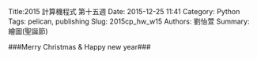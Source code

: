 Title:2015 計算機程式 第十五週
Date: 2015-12-25 11:41
Category: Python
Tags: pelican, publishing
Slug: 2015cp_hw_w15
Authors: 劉怡萱
Summary: 繪圖(聖誕節)
                    
                
            
###Merry Christmas  &  Happy new year###

            
                    
                    
                    
<!-- 導入 brython.js -->

<script type="text/javascript" src="http://brython.info/src/brython_dist.js"></script>

<!-- 啟動 brython() -->

<script>
window.onload=function(){
brython(1);
}
</script>

<!-- 以下利用 Brython 程式執行繪圖 -->

<canvas id="plotarea2" width="400" height="410"></canvas>

<script type="text/python3">
# 導入 doc
from browser import document as doc
from browser import console
import math

# 準備繪圖畫布
canvas2 = doc["plotarea2"]
ctx2 = canvas2.getContext("2d")
    

ctx2.beginPath()
grd=ctx2.createLinearGradient(0,0,0,400)
grd.addColorStop(1,"#FF0000")
grd.addColorStop(0,"#FFFF00")
ctx2.lineWidth = 20
ctx2.strokeStyle = grd
ctx2.moveTo(0,0)
ctx2.lineTo(0,400)
ctx2.stroke()

ctx2.beginPath()
grd=ctx2.createLinearGradient(400,0,0,0)
grd.addColorStop(1,"#FFFF00")
grd.addColorStop(0,"#00FF00")
ctx2.strokeStyle = grd
ctx2.moveTo(0,0)
ctx2.lineTo(400,0)
ctx2.stroke()

ctx2.beginPath()
grd=ctx2.createLinearGradient(0,400,0,0)
grd.addColorStop(1,"#00FF00")
grd.addColorStop(0,"#FFFF00")
ctx2.strokeStyle = grd
ctx2.moveTo(400,0)
ctx2.lineTo(400,400)
ctx2.stroke()

ctx2.beginPath()
grd=ctx2.createLinearGradient(0,0,400,0)
grd.addColorStop(0,"#FF0000")
grd.addColorStop(1,"#FFFF00")
ctx2.strokeStyle = grd
ctx2.moveTo(0,410)
ctx2.lineTo(400,410)
ctx2.stroke()


ctx2.beginPath()

ctx2.moveTo(140, 60)
ctx2.quadraticCurveTo(170, 45, 200, 10)
ctx2.moveTo(200, 10)
ctx2.quadraticCurveTo(230, 45, 260, 60)
ctx2.moveTo(260, 60)
ctx2.lineTo(140, 60)

ctx2.moveTo(100, 120)
ctx2.quadraticCurveTo(150, 95, 180, 60)
ctx2.moveTo(220, 60)
ctx2.quadraticCurveTo(250, 95, 300, 120)
ctx2.moveTo(100, 120)
ctx2.lineTo(300, 120)

ctx2.moveTo(60, 190)
ctx2.quadraticCurveTo(120, 165, 160, 120)
ctx2.moveTo(240, 120)
ctx2.quadraticCurveTo(280, 165, 340, 190)
ctx2.moveTo(60, 190)
ctx2.lineTo(340, 190)

ctx2.moveTo(20, 270)
ctx2.quadraticCurveTo(80, 250, 140, 190)
ctx2.moveTo(260, 190)
ctx2.quadraticCurveTo(320, 250, 380, 270)
ctx2.moveTo(20, 270)
ctx2.lineTo(380, 270)

ctx2.lineWidth = 5
ctx2.lineCap="round"
ctx2.strokeStyle = "#008800"
ctx2.stroke()


ctx2.fillStyle = "#663300"
ctx2.fillRect(180,271.5,40,129)


ctx2.beginPath()
ctx2.fillStyle = "#9900FF"
ctx2.fillRect(260,340,60,60)
ctx2.stroke()

ctx2.moveTo(260,370)
ctx2.lineTo(320,370)

ctx2.moveTo(290,340)
ctx2.lineTo(290,400)

ctx2.moveTo(290,340)
ctx2.lineTo(260,320)

ctx2.moveTo(290,340)
ctx2.lineTo(280,300)

ctx2.moveTo(260,320)
ctx2.lineTo(280,300)

ctx2.moveTo(290,340)
ctx2.lineTo(300,300)

ctx2.moveTo(290,340)
ctx2.lineTo(320,320)

ctx2.moveTo(300,300)
ctx2.lineTo(320,320)

ctx2.lineWidth = 5
ctx2.lineCap="round"
ctx2.strokeStyle = "#FFCC00"
ctx2.stroke()


ctx2.beginPath()
ctx2.fillStyle = "#000099"
ctx2.fillRect(60,340,100,60)

ctx2.moveTo(60,370)
ctx2.lineTo(160,370)

ctx2.moveTo(110,340)
ctx2.lineTo(110,400)

ctx2.moveTo(110,340)
ctx2.lineTo(100,310)

ctx2.moveTo(110,340)
ctx2.lineTo(80,330)

ctx2.moveTo(100,310)
ctx2.lineTo(80,330)

ctx2.moveTo(110,340)
ctx2.lineTo(140,330)

ctx2.moveTo(110,340)
ctx2.lineTo(120,310)

ctx2.moveTo(140,330)
ctx2.lineTo(120,310)

ctx2.lineWidth = 5
ctx2.lineCap="round"
ctx2.strokeStyle = "#CC0000"
ctx2.stroke()


ctx2.fillStyle = "#66CCFF"
ctx2.font = "23px Dutch801 XBd BT"
ctx2.fillText("Merry ",13,28)
ctx2.font = "23px Dutch801 XBd BT"
ctx2.fillText("Christmas",13,48)
ctx2.font = "23px Dutch801 XBd BT"
ctx2.fillText("&",13,68)
ctx2.font = "23px Dutch801 XBd BT"
ctx2.fillText("Happy New ",13,88)
ctx2.font = "23px Dutch801 XBd BT"
ctx2.fillText("Year ",13,108)
ctx2.stroke()


ctx2.beginPath()

ctx2.moveTo(210, 25)
ctx2.quadraticCurveTo(200, 50, 160, 60)

ctx2.moveTo(160,80)
ctx2.quadraticCurveTo(200, 110, 270, 120)

ctx2.moveTo(285, 160)
ctx2.quadraticCurveTo(250, 180, 200, 190)

ctx2.moveTo(280, 210)
ctx2.quadraticCurveTo(220, 240, 70, 270)

ctx2.lineWidth = 3
ctx2.lineCap="round"
ctx2.strokeStyle = "#CC0000"
ctx2.stroke()


ctx2.beginPath()

ctx2.moveTo(225, 35)
ctx2.quadraticCurveTo(220, 55, 200, 60)

ctx2.moveTo(230, 70)
ctx2.quadraticCurveTo(200, 105, 130, 120)

ctx2.moveTo(130, 150)
ctx2.quadraticCurveTo(180, 180, 300, 190)

ctx2.moveTo(320, 240)
ctx2.quadraticCurveTo(300, 260, 210, 270)

ctx2.lineWidth = 3
ctx2.lineCap="round"
ctx2.strokeStyle = "#FFFF33"
ctx2.stroke()


ctx2.beginPath()

ctx2.moveTo(172,40)
ctx2.quadraticCurveTo(200, 50, 240, 60)


ctx2.moveTo(245, 85)
ctx2.quadraticCurveTo(240, 100, 190, 120)

ctx2.moveTo(260, 140)
ctx2.quadraticCurveTo(180, 180, 100, 190)

ctx2.moveTo(90, 230)
ctx2.quadraticCurveTo(250, 260, 330, 270)

ctx2.lineWidth = 3
ctx2.lineCap="round"
ctx2.strokeStyle = "#0099FF"
ctx2.stroke()


ctx2.beginPath()
ctx2.fillStyle = "#FF359A"
ctx2.font = "10px ScriptS"
ctx2.fillText("40423103 ",325,398)
ctx2.stroke()


</script> 




<script>
window.onload=function(){
brython(1);
}
</script>
